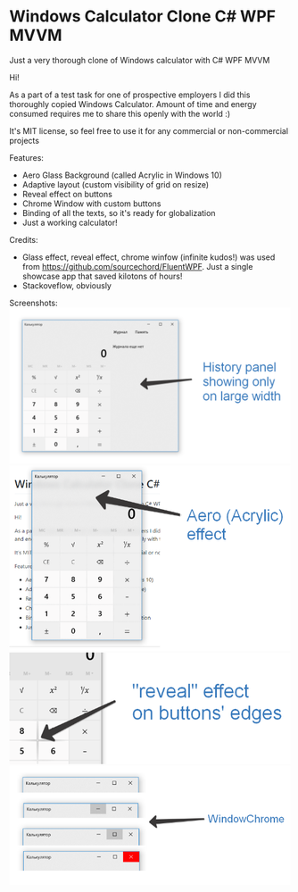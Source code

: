 # Windows Calculator Clone C# WPF MVVM 
Just a very thorough clone of Windows calculator with C# WPF MVVM 


Hi!

As a part of a test task for one of prospective employers I did this thoroughly copied Windows Calculator. Amount of time and energy consumed requires me to share this openly with the world :)

It's MIT license, so feel free to use it for any commercial or non-commercial projects

Features:
* Aero Glass Background (called Acrylic in Windows 10)
* Adaptive layout (custom visibility of grid on resize)
* Reveal effect on buttons
* Chrome Window with custom buttons
* Binding of all the texts, so it's ready for globalization
* Just a working calculator!

Credits:
* Glass effect, reveal effect, chrome winfow (infinite kudos!) was used from https://github.com/sourcechord/FluentWPF. Just a single showcase app that saved kilotons of hours!
* Stackoveflow, obviously

Screenshots:
![Adaptive layout](https://github.com/delisov/WindowsCalculator/blob/master/calc_adaptive.png?raw=true)
![Aero Acrylic Effect](https://github.com/delisov/WindowsCalculator/blob/master/calc_aero.png?raw=true)
![Reveal effect](https://github.com/delisov/WindowsCalculator/blob/master/calc_reveal.png?raw=true)
![WindowChrome WPF](https://github.com/delisov/WindowsCalculator/blob/master/calc_windowchrome.png?raw=true)
